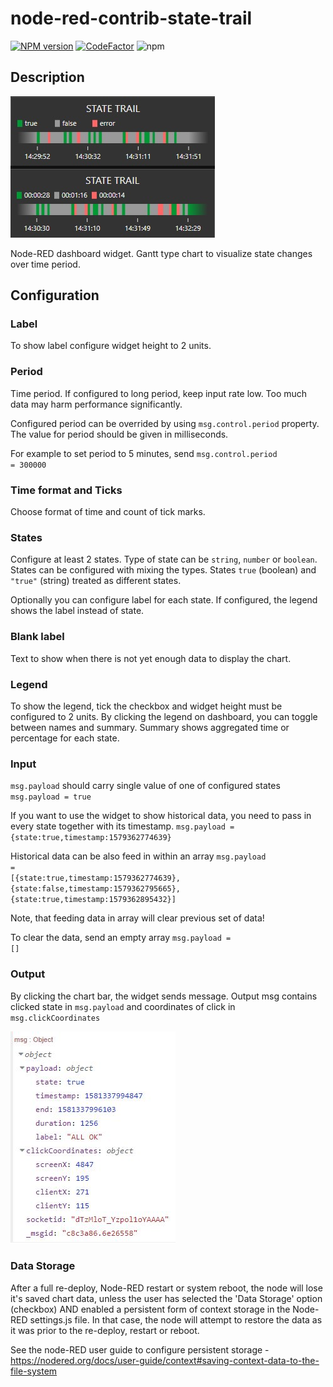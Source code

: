 # node-red-contrib-state-trail

[![NPM version][npm-image]][npm-url]
[![CodeFactor](https://www.codefactor.io/repository/github/hotnipi/node-red-contrib-ui-state-trail/badge)](https://www.codefactor.io/repository/github/hotnipi/node-red-contrib-ui-state-trail)
![npm](https://img.shields.io/npm/dm/node-red-contrib-ui-state-trail)

[npm-image]: http://img.shields.io/npm/v/node-red-contrib-ui-state-trail.svg
[npm-url]: https://www.npmjs.com/package/node-red-contrib-ui-state-trail


## Description
![node-red-contrib-ui-state-trail.JPG](images/node-red-contrib-ui-state-trail.JPG)

Node-RED dashboard widget. Gantt type chart to visualize state changes over time period.

## Configuration
### Label
To show label configure widget height to 2 units. 
  
### Period
Time period. If configured to long period, keep input rate low. Too much data may harm performance significantly.

Configured period can be overrided by using <code>msg.control.period</code> property.
The value for period should be given in milliseconds. 

For example to set period to 5 minutes, send <code>msg.control.period = 300000</code>
        

### Time format and Ticks
Choose format of time and count of tick marks.
     
### States
Configure at least 2 states. Type of state can be <code>string</code>, <code>number</code> or <code>boolean</code>.  
States can be configured with mixing the types. States <code>true</code> (boolean) and <code>"true"</code> (string) treated as different states. 

Optionally you can configure label for each state. If configured, the legend shows the label instead of state.  

### Blank label
Text to show when there is not yet enough data to display the chart. 

### Legend
To show the legend, tick the checkbox and widget height must be configured to 2 units. By clicking the legend on dashboard, you can toggle between names and summary. Summary shows aggregated time or percentage for each state.

### Input
        
<code>msg.payload</code> should carry single value of one of configured states
<code>msg.payload = true</code> 

If you want to use the widget to show historical data, you need to pass in every state together with its timestamp. 
<code>msg.payload = {state:true,timestamp:1579362774639}</code>

Historical data can be also feed in within an array
<code>msg.payload = [{state:true,timestamp:1579362774639},{state:false,timestamp:1579362795665},{state:true,timestamp:1579362895432}]</code>

Note, that feeding data in array will clear previous set of data!

To clear the data, send an empty array <code>msg.payload = []</code> 



### Output

By clicking the chart bar, the widget sends message. Output msg contains clicked state in <code>msg.payload</code> and coordinates of click in <code>msg.clickCoordinates</code> 

![click-output.JPG](images/click-output.JPG)
 

### Data Storage
After a full re-deploy, Node-RED restart or system reboot, the node will lose it's saved chart data, unless the user has selected the 'Data Storage' option (checkbox) AND enabled a persistent form of context storage in the Node-RED settings.js file. In that case, the node will attempt to restore the data as it was prior to the re-deploy, restart or reboot.

See the node-RED user guide to configure persistent storage - https://nodered.org/docs/user-guide/context#saving-context-data-to-the-file-system
